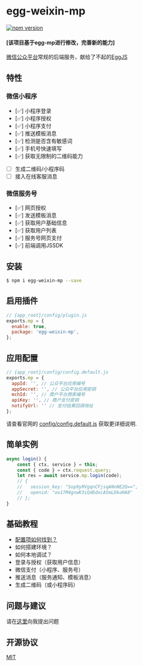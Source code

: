 # egg-weixin-mp

[![npm version](https://badge.fury.io/js/egg-weixin-mp.svg)](https://badge.fury.io/js/egg-weixin-mp)

#### [该项目基于egg-mp进行修改，完善新的能力]

[微信公众平台](https://mp.weixin.qq.com/)常规的后端服务，献给了不起的[EggJS](https://eggjs.org/zh-cn/)

## 特性
### 微信小程序
- [✅] 小程序登录
- [✅] 小程序授权
- [✅] 小程序支付
- [✅] 推送模板消息
- [✅] 检测是否含有敏感词
- [✅] 手机号快速填写
- [✅] 获取无限制的二维码能力
- [ ] 生成二维码/小程序码
- [ ] 接入在线客服消息

### 微信服务号
- [✅] 网页授权
- [✅] 发送模板消息
- [✅] 获取用户基础信息
- [✅] 获取用户列表
- [✅] 服务号网页支付
- [✅] 前端调用JSSDK

## 安装

```bash
$ npm i egg-weixin-mp --save
```

## 启用插件

```js
// {app_root}/config/plugin.js
exports.mp = {
  enable: true,
  package: 'egg-weixin-mp',
};
```

## 应用配置

```js
// {app_root}/config/config.default.js
exports.mp = {
  appId: '', // 公众平台应用编号
  appSecret: '', // 公众平台应用密钥
  mchId: '', // 商户平台商家编号
  apiKey: '', // 商户支付密钥
  notifyUrl: '' // 支付结果回调地址
};
```

请查看官网的 [config/config.default.js](config/config.default.js) 获取更详细说明.

## 简单实例

```javascript
async login() {
    const { ctx, service } = this;
    const { code } = ctx.request.query;
    let res = await service.mp.login(code);
    // {
    //   session_key: "Sop9yRVgqnCFjsqANnNE2Q==",
    //   openid: "oo17M4gnwK3iQd6dxcA5mLDkoHA8"
    // };
}
```

## 基础教程
- [配置项如何找到？](doc/CONFIG.md)
- 如何搭建环境？
- 如何本地调试？
- 登录与授权（获取用户信息）
- 微信支付（小程序、服务号）
- 推送消息（服务通知、模板消息）
- 生成二维码（或小程序码）

## 问题与建议

请在[这里](https://github.com/unclexiao/egg-mp/issues)向我提出问题

## 开源协议

[MIT](LICENSE)
